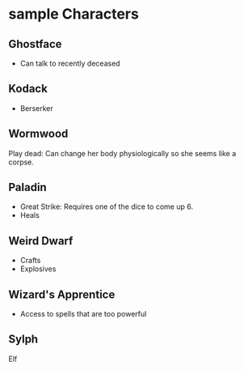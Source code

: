 # sample Characters

## Ghostface

- Can talk to recently deceased

## Kodack

- Berserker

## Wormwood

Play dead: Can change her body physiologically so she seems like a corpse.

## Paladin

- Great Strike: Requires one of the dice to come up 6.
- Heals

## Weird Dwarf

- Crafts
- Explosives

## Wizard's Apprentice

- Access to spells that are too powerful


## Sylph

Elf
